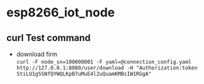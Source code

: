 # esp8266_iot_node

## curl Test command
- download firm    
  `curl -F node_sn=100000001 -F yaml=@connection_config.yaml http://127.0.0.1:8080/user/download -H "Authorization:token StiLU1g5SNfQYWQLKpB7uMuE4l2uQuamKMBsIW1RGgA"`
